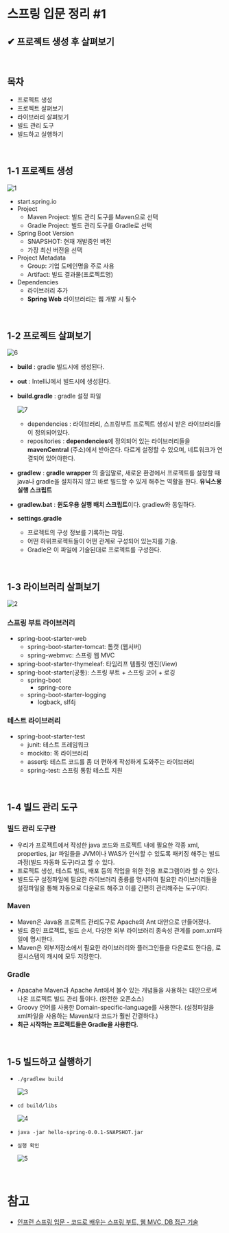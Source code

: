 # 스프링 입문 정리 #1

## ✔ 프로젝트 생성 후 살펴보기

<br/>

## 목차
* 프로젝트 생성
* 프로젝트 살펴보기
* 라이브러리 살펴보기
* 빌드 관리 도구
* 빌드하고 실행하기

<br/>

## 1-1 프로젝트 생성
![1](https://user-images.githubusercontent.com/55661631/103334711-c9328780-4ab5-11eb-8f75-78c9629898bd.PNG)

* start.spring.io
* Project
    - Maven Project: 빌드 관리 도구를 Maven으로 선택
    - Gradle Project: 빌드 관리 도구를 Gradle로 선택
* Spring Boot Version
    - SNAPSHOT: 현재 개발중인 버전
    - 가장 최신 버전을 선택
* Project Metadata
    - Group: 기업 도메인명을 주로 사용
    - Artifact: 빌드 결과물(프로젝트명)
* Dependencies
    - 라이브러리 추가
    - **Spring Web** 라이브러리는 웹 개발 시 필수

<br/>

## 1-2 프로젝트 살펴보기

![6](https://user-images.githubusercontent.com/55661631/103335093-414d7d00-4ab7-11eb-8285-fac0e9fbbd20.PNG)

* **build** : gradle 빌드시에 생성된다.
* **out** : IntelliJ에서 빌드시에 생성된다.
* **build.gradle** : gradle 설정 파일

    ![7](https://user-images.githubusercontent.com/55661631/103335680-02202b80-4ab9-11eb-843c-fb9ac147012d.PNG)

    - dependencies : 라이브러리, 스프링부트 프로젝트 생성시 받은 라이브러리들이 정의되어있다.
    - repositories : **dependencies**에 정의되어 있는 라이브러리들을 **mavenCentral** (주소)에서 받아온다. 다르게 설정할 수 있으며, 네트워크가 연결되어 있어야한다.
* **gradlew** : **gradle wrapper** 의 줄임말로, 새로운 환경에서 프로젝트를 설정할 때 java나 gradle을 설치하지 않고 바로 빌드할 수 있게 해주는 역활을 한다. **유닉스용 실행 스크립트**
* **gradlew.bat** : **윈도우용 실행 배치 스크립트**이다. gradlew와 동일하다.
* **settings.gradle**
    - 프로젝트의 구성 정보를 기록하는 파일.
    - 어떤 하위프로젝트들이 어떤 관계로 구성되어 있는지를 기술.
    - Gradle은 이 파일에 기술된대로 프로젝트를 구성한다.

<br/>

## 1-3 라이브러리 살펴보기

![2](https://user-images.githubusercontent.com/55661631/103336152-8b842d80-4aba-11eb-9477-4ccb6fb53469.PNG)

### **스프링 부트 라이브러리**
* spring-boot-starter-web
    - spring-boot-starter-tomcat: 톰캣 (웹서버)
    - spring-webmvc: 스프링 웹 MVC
* spring-boot-starter-thymeleaf: 타임리프 템플릿 엔진(View)
* spring-boot-starter(공통): 스프링 부트 + 스프링 코어 + 로깅
    - spring-boot
        - spring-core
    - spring-boot-starter-logging
        - logback, slf4j

### **테스트 라이브러리**
* spring-boot-starter-test
    - junit: 테스트 프레임워크
    - mockito: 목 라이브러리
    - assertj: 테스트 코드를 좀 더 편하게 작성하게 도와주는 라이브러리
    - spring-test: 스프링 통합 테스트 지원

<br/>

## 1-4 빌드 관리 도구

### **빌드 관리 도구란**
- 우리가 프로젝트에서 작성한 java 코드와 프로젝트 내에 필요한 각종 xml, properties, jar 파일들을 JVM이나 WAS가 인식할 수 있도록 패키징 해주는 빌드 과정(빌드 자동화 도구)라고 할 수 있다.
- 프로젝트 생성, 테스트 빌드, 배포 등의 작업을 위한 전용 프로그램이라 할 수 있다.
- 빌드도구 설정파일에 필요한 라이브러리 종륭를 명시하여 필요한 라이브러리들을 설정파일을 통해 자동으로 다운로드 해주고 이를 간편히 관리해주는 도구이다.

### **Maven**
- Maven은 Java용 프로젝트 관리도구로 Apache의 Ant 대안으로 만들어졌다.
- 빌드 중인 프로젝트, 빌드 순서, 다양한 외부 라이브러리 종속성 관계를 pom.xml파일에 명시한다.
- Maven은 외부저장소에서 필요한 라이브러리와 플러그인들을 다운로드 한다음, 로컬시스템의 캐시에 모두 저장한다.

### **Gradle**
- Apacahe Maven과 Apache Ant에서 볼수 있는 개념들을 사용하는 대안으로써 나온 프로젝트 빌드 관리 툴이다. (완전한 오픈소스)
- Groovy 언어를 사용한 Domain-specific-language를 사용한다. (설정파일을 xml파일을 사용하는 Maven보다 코드가 훨씬 간결하다.)
- **최근 시작하는 프로젝트들은 Gradle을 사용한다.**

<br/>

## 1-5 빌드하고 실행하기

* `./gradlew build`

    ![3](https://user-images.githubusercontent.com/55661631/103336650-2fbaa400-4abc-11eb-8af1-7b36cfbc238a.PNG)

* `cd build/libs`

    ![4](https://user-images.githubusercontent.com/55661631/103336685-4660fb00-4abc-11eb-873d-8709f1e39158.PNG)

* `java -jar hello-spring-0.0.1-SNAPSHOT.jar`
* `실행 확인`
  
    ![5](https://user-images.githubusercontent.com/55661631/103336703-5082f980-4abc-11eb-9bc7-eb71a0494980.PNG)

<br/>

# 참고
* [인프런 스프링 입문 - 코드로 배우는 스프링 부트, 웹 MVC, DB 접근 기술](https://www.inflearn.com)